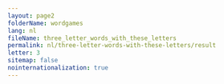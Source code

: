 ```yaml
---
layout: page2
folderName: wordgames
lang: nl
fileName: three_letter_words_with_these_letters
permalink: nl/three-letter-words-with-these-letters/result
letter: 3
sitemap: false
nointernationalization: true   
---
```

